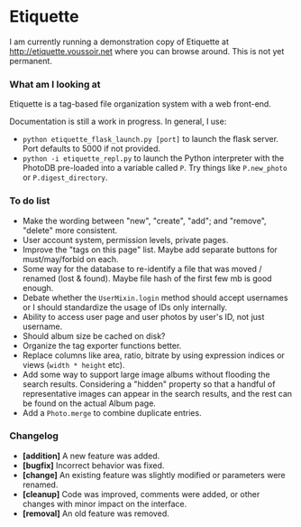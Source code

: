 Etiquette
=========

I am currently running a demonstration copy of Etiquette at http://etiquette.voussoir.net where you can browse around. This is not yet permanent.

### What am I looking at

Etiquette is a tag-based file organization system with a web front-end.

Documentation is still a work in progress. In general, I use:

- `python etiquette_flask_launch.py [port]` to launch the flask server. Port defaults to 5000 if not provided.
- `python -i etiquette_repl.py` to launch the Python interpreter with the PhotoDB pre-loaded into a variable called `P`. Try things like `P.new_photo` or `P.digest_directory`.

### To do list
- Make the wording between "new", "create", "add"; and "remove", "delete" more consistent.
- User account system, permission levels, private pages.
- Improve the "tags on this page" list. Maybe add separate buttons for must/may/forbid on each.
- Some way for the database to re-identify a file that was moved / renamed (lost & found). Maybe file hash of the first few mb is good enough.
- Debate whether the `UserMixin.login` method should accept usernames or I should standardize the usage of IDs only internally.
- Ability to access user page and user photos by user's ID, not just username.
- Should album size be cached on disk?
- Organize the tag exporter functions better.
- Replace columns like area, ratio, bitrate by using expression indices or views (`width * height` etc).
- Add some way to support large image albums without flooding the search results. Considering a "hidden" property so that a handful of representative images can appear in the search results, and the rest can be found on the actual Album page.
- Add a `Photo.merge` to combine duplicate entries.

### Changelog

- **[addition]** A new feature was added.
- **[bugfix]** Incorrect behavior was fixed.
- **[change]** An existing feature was slightly modified or parameters were renamed.
- **[cleanup]** Code was improved, comments were added, or other changes with minor impact on the interface.
- **[removal]** An old feature was removed.

&nbsp;
